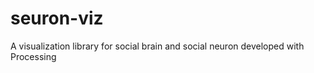seuron-viz
==========

A visualization library for social brain and social neuron developed with Processing

